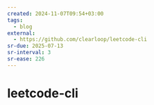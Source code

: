 ```yaml
---
created: 2024-11-07T09:54+03:00
tags:
  - blog
external:
  - https://github.com/clearloop/leetcode-cli
sr-due: 2025-07-13
sr-interval: 3
sr-ease: 226
---
```


# leetcode-cli
